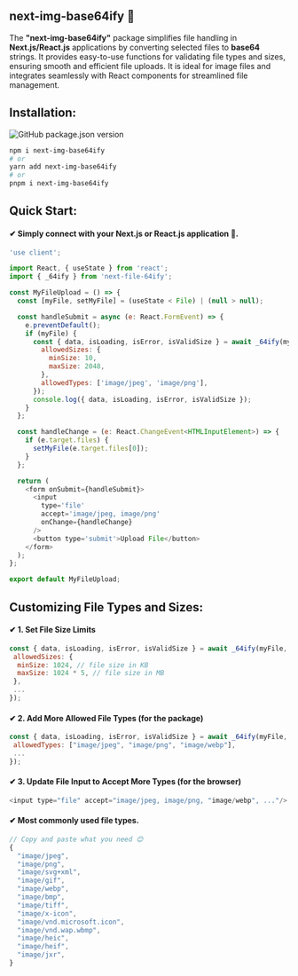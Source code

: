 ## next-img-base64ify 📁

The **"next-img-base64ify"** package simplifies file handling in **Next.js/React.js** applications by converting selected files to **base64** strings. It provides easy-to-use functions for validating file types and sizes, ensuring smooth and efficient file uploads. It is ideal for image files and integrates seamlessly with React components for streamlined file management.

## Installation:

![GitHub package.json version](https://img.shields.io/github/package-json/v/Md-Asikuzzaman/next-img-base64ify)

```bash
npm i next-img-base64ify
# or
yarn add next-img-base64ify
# or
pnpm i next-img-base64ify
```

## Quick Start:

#### ✔ Simply connect with your Next.js or React.js application 🤝.

```js
'use client';

import React, { useState } from 'react';
import { _64ify } from 'next-file-64ify';

const MyFileUpload = () => {
  const [myFile, setMyFile] = (useState < File) | (null > null);

  const handleSubmit = async (e: React.FormEvent) => {
    e.preventDefault();
    if (myFile) {
      const { data, isLoading, isError, isValidSize } = await _64ify(myFile, {
        allowedSizes: {
          minSize: 10,
          maxSize: 2048,
        },
        allowedTypes: ['image/jpeg', 'image/png'],
      });
      console.log({ data, isLoading, isError, isValidSize });
    }
  };

  const handleChange = (e: React.ChangeEvent<HTMLInputElement>) => {
    if (e.target.files) {
      setMyFile(e.target.files[0]);
    }
  };

  return (
    <form onSubmit={handleSubmit}>
      <input
        type='file'
        accept='image/jpeg, image/png'
        onChange={handleChange}
      />
      <button type='submit'>Upload File</button>
    </form>
  );
};

export default MyFileUpload;
```

## Customizing File Types and Sizes:

#### ✔ 1. Set File Size Limits

```js
const { data, isLoading, isError, isValidSize } = await _64ify(myFile, {
 allowedSizes: {
  minSize: 1024, // file size in KB
  maxSize: 1024 * 5, // file size in MB
 },
 ...
});
```

#### ✔ 2. Add More Allowed File Types (for the package)

```js
const { data, isLoading, isError, isValidSize } = await _64ify(myFile, {
 allowedTypes: ["image/jpeg", "image/png", "image/webp"],
 ...
});
```

#### ✔ 3. Update File Input to Accept More Types (for the browser)

```js
<input type="file" accept="image/jpeg, image/png, "image/webp", ..."/>
```

#### ✔ Most commonly used file types.

```js
// Copy and paste what you need 😊
{
  "image/jpeg",
  "image/png",
  "image/svg+xml",
  "image/gif",
  "image/webp",
  "image/bmp",
  "image/tiff",
  "image/x-icon",
  "image/vnd.microsoft.icon",
  "image/vnd.wap.wbmp",
  "image/heic",
  "image/heif",
  "image/jxr",
}
```
